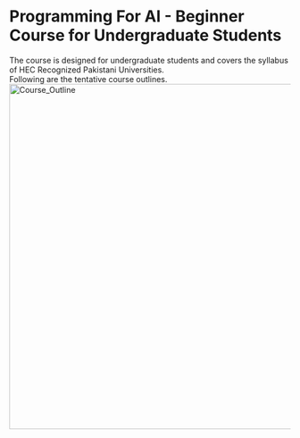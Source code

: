 # Programming For AI -  Beginner Course for Undergraduate Students
The course is designed for undergraduate students and covers the syllabus of HEC Recognized Pakistani Universities.  
Following are the tentative course outlines.
<img width="618" alt="Course_Outline" src="https://user-images.githubusercontent.com/24310094/218242892-eb7165d2-6f77-43bd-9a26-8fed753e76c7.PNG">


